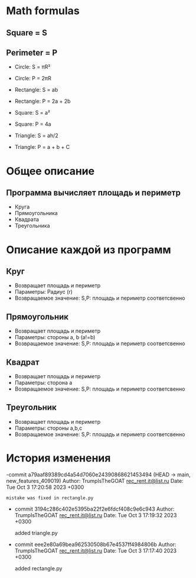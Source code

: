 # Math formulas
## Square = S
## Perimeter = P

- Circle: S = πR² 
- Circle: P = 2πR 

- Rectangle: S = ab
- Rectangle: P = 2a + 2b

- Square: S = a²
- Square: P = 4a

- Triangle: S = ah/2
- Triangle: P = a + b + C

# Общее описание
## Программа вычисляет площадь и периметр
- Круга
- Прямоугольника
- Квадрата
- Треугольника

# Описание каждой из программ
## Круг
- Возвращает площадь и периметр
- Параметры: Радиус (r)
- Возвращаемое значение: S,P: площадь и периметр соответсвенно

## Прямоугольник
- Возвращает площадь и периметр
- Параметры: стороны a, b (a!=b)
- Возвращаемое значение: S,P: площадь и периметр соответсвенно

## Квадрат
- Возвращает площадь и периметр
- Параметры: сторона а
- Возвращаемое значение: S,P: площадь и периметр соответсвенно

## Треугольник
- Возвращает площадь и периметр
- Параметры: стороны a,b,c
- Возвращаемое значение: S,P: площадь и периметр соответсвенно

# История изменения

-commit a79aaf89389cd4a54d7060e24390868621453494 (HEAD -> main, new_features_409019)
Author: TrumpIsTheGOAT <rec_rent.it@list.ru>
Date:   Tue Oct 3 17:20:58 2023 +0300

    mistake was fixed in rectangle.py
    
- commit 3194c286c402e5395ba22f2e6fdcf408c9e6c943
Author: TrumpIsTheGOAT <rec_rent.it@list.ru>
Date:   Tue Oct 3 17:19:32 2023 +0300

    added triangle.py
    
- commit eee2e80a69bea962530508b67e4537ff4984806b
Author: TrumpIsTheGOAT <rec_rent.it@list.ru>
Date:   Tue Oct 3 17:17:40 2023 +0300

    added rectangle.py



